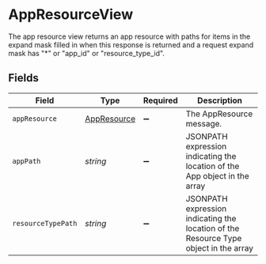 # AppResourceView

 The app resource view returns an app resource with paths for items in the expand mask filled in when this response is returned and a request expand mask has "*" or "app_id" or "resource_type_id".



## Fields

| Field                                                                                  | Type                                                                                   | Required                                                                               | Description                                                                            |
| -------------------------------------------------------------------------------------- | -------------------------------------------------------------------------------------- | -------------------------------------------------------------------------------------- | -------------------------------------------------------------------------------------- |
| `appResource`                                                                          | [AppResource](../../models/shared/appresource.md)                                      | :heavy_minus_sign:                                                                     | The AppResource message.                                                               |
| `appPath`                                                                              | *string*                                                                               | :heavy_minus_sign:                                                                     |  JSONPATH expression indicating the location of the App object in the array<br/>       |
| `resourceTypePath`                                                                     | *string*                                                                               | :heavy_minus_sign:                                                                     |  JSONPATH expression indicating the location of the Resource Type object in the array<br/> |